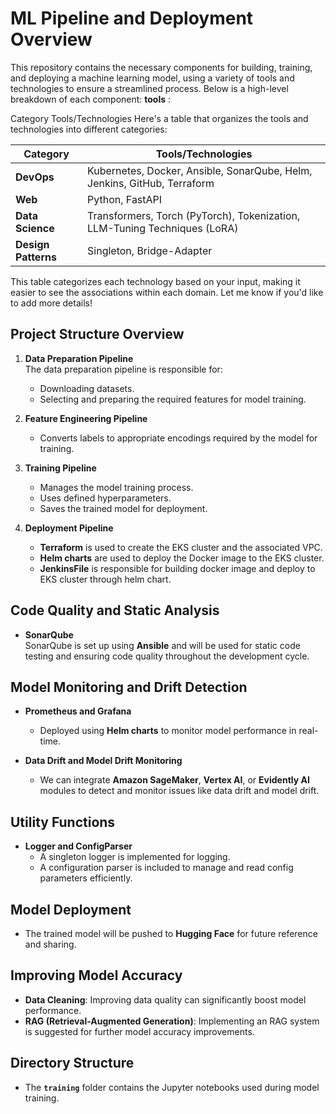 # ML Pipeline and Deployment Overview

This repository contains the necessary components for building, training, and deploying a machine learning model, using a variety of tools and technologies to ensure a streamlined process. Below is a high-level breakdown of each component:
**tools** :



Category	Tools/Technologies
Here's a table that organizes the tools and technologies into different categories:

| **Category**       | **Tools/Technologies**                                                                 |
|--------------------|----------------------------------------------------------------------------------------|
| **DevOps**          | Kubernetes, Docker, Ansible, SonarQube, Helm, Jenkins, GitHub, Terraform                |
| **Web**             | Python, FastAPI                                                                        |
| **Data Science**    | Transformers, Torch (PyTorch), Tokenization, LLM-Tuning Techniques (LoRA)               |
| **Design Patterns** | Singleton, Bridge-Adapter                                                              |

This table categorizes each technology based on your input, making it easier to see the associations within each domain. Let me know if you'd like to add more details!

## Project Structure Overview

1. **Data Preparation Pipeline**  
   The data preparation pipeline is responsible for:
   - Downloading datasets.
   - Selecting and preparing the required features for model training.

2. **Feature Engineering Pipeline**  
   - Converts labels to appropriate encodings required by the model for training.

3. **Training Pipeline**  
   - Manages the model training process.
   - Uses defined hyperparameters.
   - Saves the trained model for deployment.

4. **Deployment Pipeline**  
   - **Terraform** is used to create the EKS cluster and the associated VPC.
   - **Helm charts** are used to deploy the Docker image to the EKS cluster.
   - **JenkinsFile** is responsible for building docker image and deploy to EKS cluster through helm chart.

## Code Quality and Static Analysis

- **SonarQube**  
  SonarQube is set up using **Ansible** and will be used for static code testing and ensuring code quality throughout the development cycle.

## Model Monitoring and Drift Detection

- **Prometheus and Grafana**  
  - Deployed using **Helm charts** to monitor model performance in real-time.
  
- **Data Drift and Model Drift Monitoring**  
  - We can integrate **Amazon SageMaker**, **Vertex AI**, or **Evidently AI** modules to detect and monitor issues like data drift and model drift.

## Utility Functions

- **Logger and ConfigParser**  
  - A singleton logger is implemented for logging.
  - A configuration parser is included to manage and read config parameters efficiently.

## Model Deployment

- The trained model will be pushed to **Hugging Face** for future reference and sharing.

## Improving Model Accuracy

- **Data Cleaning**: Improving data quality can significantly boost model performance.
- **RAG (Retrieval-Augmented Generation)**: Implementing an RAG system is suggested for further model accuracy improvements.

## Directory Structure

- The **`training`** folder contains the Jupyter notebooks used during model training.
